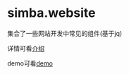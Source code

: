 # simba.website

集合了一些网站开发中常见的组件(基于jq)

详情可看[介绍](http://simbahuang.github.io/2015/12/14/simba.website/)

demo可看[demo](http://simba.langzu.cn.com/)
